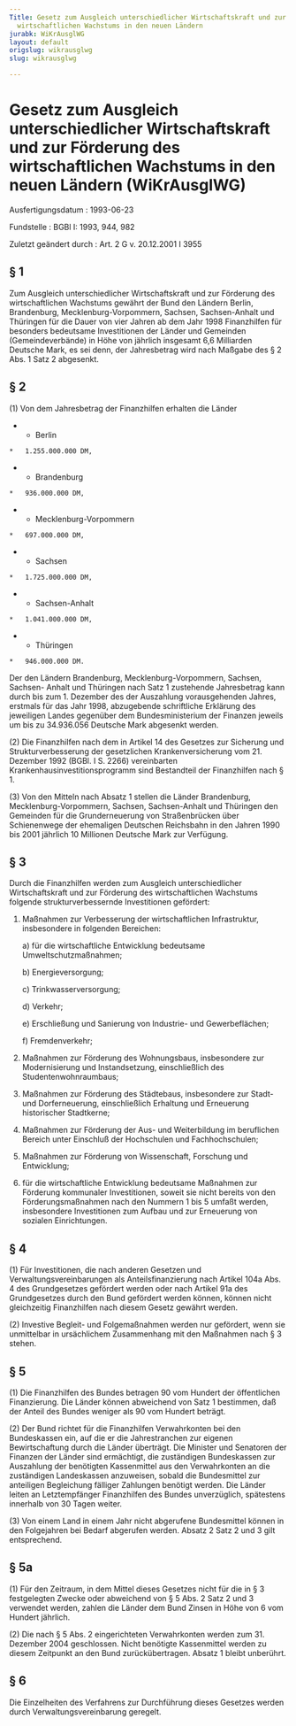 ```yaml
---
Title: Gesetz zum Ausgleich unterschiedlicher Wirtschaftskraft und zur Förderung des
  wirtschaftlichen Wachstums in den neuen Ländern
jurabk: WiKrAusglWG
layout: default
origslug: wikrausglwg
slug: wikrausglwg

---
```


# Gesetz zum Ausgleich unterschiedlicher Wirtschaftskraft und zur Förderung des wirtschaftlichen Wachstums in den neuen Ländern (WiKrAusglWG)

Ausfertigungsdatum
:   1993-06-23

Fundstelle
:   BGBl I: 1993, 944, 982

Zuletzt geändert durch
:   Art. 2 G v. 20.12.2001 I 3955


## § 1

Zum Ausgleich unterschiedlicher Wirtschaftskraft und zur Förderung des
wirtschaftlichen Wachstums gewährt der Bund den Ländern Berlin,
Brandenburg, Mecklenburg-Vorpommern, Sachsen, Sachsen-Anhalt und
Thüringen für die Dauer von vier Jahren ab dem Jahr 1998 Finanzhilfen
für besonders bedeutsame Investitionen der Länder und Gemeinden
(Gemeindeverbände) in Höhe von jährlich insgesamt 6,6 Milliarden
Deutsche Mark, es sei denn, der Jahresbetrag wird nach Maßgabe des § 2
Abs. 1 Satz 2 abgesenkt.


## § 2

(1) Von dem Jahresbetrag der Finanzhilfen erhalten die Länder

*    *   Berlin

    *   1.255.000.000 DM,


*    *   Brandenburg

    *   936.000.000 DM,


*    *   Mecklenburg-Vorpommern

    *   697.000.000 DM,


*    *   Sachsen

    *   1.725.000.000 DM,


*    *   Sachsen-Anhalt

    *   1.041.000.000 DM,


*    *   Thüringen

    *   946.000.000 DM.



Der den Ländern Brandenburg, Mecklenburg-Vorpommern, Sachsen, Sachsen-
Anhalt und Thüringen nach Satz 1 zustehende Jahresbetrag kann durch
bis zum 1. Dezember des der Auszahlung vorausgehenden Jahres, erstmals
für das Jahr 1998, abzugebende schriftliche Erklärung des jeweiligen
Landes gegenüber dem Bundesministerium der Finanzen jeweils um bis zu
34\.936.056 Deutsche Mark abgesenkt werden.

(2) Die Finanzhilfen nach dem in Artikel 14 des Gesetzes zur Sicherung
und Strukturverbesserung der gesetzlichen Krankenversicherung vom 21.
Dezember 1992 (BGBl. I S. 2266) vereinbarten
Krankenhausinvestitionsprogramm sind Bestandteil der Finanzhilfen nach
§ 1.

(3) Von den Mitteln nach Absatz 1 stellen die Länder Brandenburg,
Mecklenburg-Vorpommern, Sachsen, Sachsen-Anhalt und Thüringen den
Gemeinden für die Grunderneuerung von Straßenbrücken über Schienenwege
der ehemaligen Deutschen Reichsbahn in den Jahren 1990 bis 2001
jährlich 10 Millionen Deutsche Mark zur Verfügung.


## § 3

Durch die Finanzhilfen werden zum Ausgleich unterschiedlicher
Wirtschaftskraft und zur Förderung des wirtschaftlichen Wachstums
folgende strukturverbessernde Investitionen gefördert:

1.  Maßnahmen zur Verbesserung der wirtschaftlichen Infrastruktur,
    insbesondere in folgenden Bereichen:

    a)  für die wirtschaftliche Entwicklung bedeutsame Umweltschutzmaßnahmen;


    b)  Energieversorgung;


    c)  Trinkwasserversorgung;


    d)  Verkehr;


    e)  Erschließung und Sanierung von Industrie- und Gewerbeflächen;


    f)  Fremdenverkehr;





2.  Maßnahmen zur Förderung des Wohnungsbaus, insbesondere zur
    Modernisierung und Instandsetzung, einschließlich des
    Studentenwohnraumbaus;


3.  Maßnahmen zur Förderung des Städtebaus, insbesondere zur Stadt- und
    Dorferneuerung, einschließlich Erhaltung und Erneuerung historischer
    Stadtkerne;


4.  Maßnahmen zur Förderung der Aus- und Weiterbildung im beruflichen
    Bereich unter Einschluß der Hochschulen und Fachhochschulen;


5.  Maßnahmen zur Förderung von Wissenschaft, Forschung und Entwicklung;


6.  für die wirtschaftliche Entwicklung bedeutsame Maßnahmen zur Förderung
    kommunaler Investitionen, soweit sie nicht bereits von den
    Förderungsmaßnahmen nach den Nummern 1 bis 5 umfaßt werden,
    insbesondere Investitionen zum Aufbau und zur Erneuerung von sozialen
    Einrichtungen.





## § 4

(1) Für Investitionen, die nach anderen Gesetzen und
Verwaltungsvereinbarungen als Anteilsfinanzierung nach Artikel 104a
Abs. 4 des Grundgesetzes gefördert werden oder nach Artikel 91a des
Grundgesetzes durch den Bund gefördert werden können, können nicht
gleichzeitig Finanzhilfen nach diesem Gesetz gewährt werden.

(2) Investive Begleit- und Folgemaßnahmen werden nur gefördert, wenn
sie unmittelbar in ursächlichem Zusammenhang mit den Maßnahmen nach §
3 stehen.


## § 5

(1) Die Finanzhilfen des Bundes betragen 90 vom Hundert der
öffentlichen Finanzierung. Die Länder können abweichend von Satz 1
bestimmen, daß der Anteil des Bundes weniger als 90 vom Hundert
beträgt.

(2) Der Bund richtet für die Finanzhilfen Verwahrkonten bei den
Bundeskassen ein, auf die er die Jahrestranchen zur eigenen
Bewirtschaftung durch die Länder überträgt. Die Minister und Senatoren
der Finanzen der Länder sind ermächtigt, die zuständigen Bundeskassen
zur Auszahlung der benötigten Kassenmittel aus den Verwahrkonten an
die zuständigen Landeskassen anzuweisen, sobald die Bundesmittel zur
anteiligen Begleichung fälliger Zahlungen benötigt werden. Die Länder
leiten an Letztempfänger Finanzhilfen des Bundes unverzüglich,
spätestens innerhalb von 30 Tagen weiter.

(3) Von einem Land in einem Jahr nicht abgerufene Bundesmittel können
in den Folgejahren bei Bedarf abgerufen werden. Absatz 2 Satz 2 und 3
gilt entsprechend.


## § 5a

(1) Für den Zeitraum, in dem Mittel dieses Gesetzes nicht für die in §
3 festgelegten Zwecke oder abweichend von § 5 Abs. 2 Satz 2 und 3
verwendet werden, zahlen die Länder dem Bund Zinsen in Höhe von 6 vom
Hundert jährlich.

(2) Die nach § 5 Abs. 2 eingerichteten Verwahrkonten werden zum 31.
Dezember 2004 geschlossen. Nicht benötigte Kassenmittel werden zu
diesem Zeitpunkt an den Bund zurückübertragen. Absatz 1 bleibt
unberührt.


## § 6

Die Einzelheiten des Verfahrens zur Durchführung dieses Gesetzes
werden durch Verwaltungsvereinbarung geregelt.

